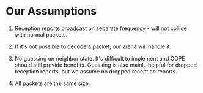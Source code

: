 # Our Assumptions

1. Reception reports broadcast on separate frequency - will not collide with normal packets.

2. If it's not possible to decode a packet, our arena will handle it.

3. No guessing on neighbor state. It's difficult to implement and COPE should still provide benefits. Guessing is also mainlu helpful for dropped reception reports, but we assume no dropped reception reports.

4. All packets are the same size.
